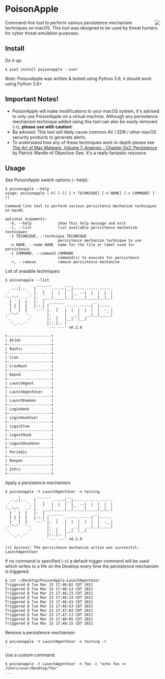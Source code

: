 # PoisonApple

<img src="https://i.imgur.com/Ty5esFJ.png" align="right">

Command-line tool to perform various persistence mechanism techniques on macOS. This tool was designed to be used by threat hunters for cyber threat emulation purposes.

## Install

Do it up:
```
$ pip3 install poisonapple --user
```

Note: PoisonApple was written & tested using Python 3.9, it should work using Python 3.6+

## Important Notes!

* PoisonApple will make modifications to your macOS system, it's advised to only use PoisonApple on a virtual machine. Although any persistence mechanism technique added using this tool can also be easily removed (-r), **please use with caution**!
* Be advised: This tool will likely cause common AV / EDR / other macOS security products to generate alerts.
* To understand how any of these techniques work in-depth please see [The Art of Mac Malware, Volume 1: Analysis - Chapter 0x2: Persistence](https://taomm.org/PDFs/vol1/CH%200x02%20Persistence.pdf) by Patrick Wardle of Objective-See. It's a really fantastic resource.

## Usage

See PoisonApple switch options (--help):
```
$ poisonapple --help
usage: poisonapple [-h] [-l] [-t TECHNIQUE] [-n NAME] [-c COMMAND] [-r]

Command-line tool to perform various persistence mechanism techniques on macOS.

optional arguments:
  -h, --help            show this help message and exit
  -l, --list            list available persistence mechanism techniques
  -t TECHNIQUE, --technique TECHNIQUE
                        persistence mechanism technique to use
  -n NAME, --name NAME  name for the file or label used for persistence
  -c COMMAND, --command COMMAND
                        command(s) to execute for persistence
  -r, --remove          remove persistence mechanism
```

List of avaiable techniques:
```
$ poisonapple --list
      ,       _______       __
  .-.:|.-.   |   _   .-----|__|-----.-----.-----.
.'        '. |.  |   |  |  |  |__ --|  |  |  |  |
'-."~".  .-' |.  ____|_____|__|_____|_____|__|__|
  } ` }  {   |:  |  _______             __
  } } }  {   |::.| |   _   .-----.-----|  |-----.
  } ` }  {   `---' |.  |   |  |  |  |  |  |  -__|
.-'"~"   '-.       |.  _   |   __|   __|__|_____|
'.        .'       |:  |   |__|  |__|
  '-_.._-'         |::.|:. |
                   `--- ---' v0.2.0

+--------------------+
| AtJob              |
+--------------------+
| Bashrc             |
+--------------------+
| Cron               |
+--------------------+
| CronRoot           |
+--------------------+
| Emond              |
+--------------------+
| LaunchAgent        |
+--------------------+
| LaunchAgentUser    |
+--------------------+
| LaunchDaemon       |
+--------------------+
| LoginHook          |
+--------------------+
| LoginHookUser      |
+--------------------+
| LoginItem          |
+--------------------+
| LogoutHook         |
+--------------------+
| LogoutHookUser     |
+--------------------+
| Periodic           |
+--------------------+
| Reopen             |
+--------------------+
| Zshrc              |
+--------------------+
```

Apply a persistence mechanism:
```
$ poisonapple -t LaunchAgentUser -n testing
      ,       _______       __
  .-.:|.-.   |   _   .-----|__|-----.-----.-----.
.'        '. |.  |   |  |  |  |__ --|  |  |  |  |
'-."~".  .-' |.  ____|_____|__|_____|_____|__|__|
  } ` }  {   |:  |  _______             __
  } } }  {   |::.| |   _   .-----.-----|  |-----.
  } ` }  {   `---' |.  |   |  |  |  |  |  |  -__|
.-'"~"   '-.       |.  _   |   __|   __|__|_____|
'.        .'       |:  |   |__|  |__|
  '-_.._-'         |::.|:. |
                   `--- ---' v0.2.0

[+] Success! The persistence mechanism action was successful: LaunchAgentUser
```

If no command is specified (-c) a default trigger command will be used which writes to a file on the Desktop every time the persistence mechanism is triggered:
```
$ cat ~/Desktop/PoisonApple-LaunchAgentUser
Triggered @ Tue Mar 23 17:46:02 CDT 2021 
Triggered @ Tue Mar 23 17:46:13 CDT 2021 
Triggered @ Tue Mar 23 17:46:23 CDT 2021 
Triggered @ Tue Mar 23 17:46:33 CDT 2021 
Triggered @ Tue Mar 23 17:46:43 CDT 2021 
Triggered @ Tue Mar 23 17:46:53 CDT 2021 
Triggered @ Tue Mar 23 17:47:03 CDT 2021 
Triggered @ Tue Mar 23 17:47:13 CDT 2021 
Triggered @ Tue Mar 23 17:48:05 CDT 2021 
Triggered @ Tue Mar 23 17:48:15 CDT 2021
```

Remove a persistence mechanism:
```
$ poisonapple -t LaunchAgentUser -n testing -r
...
```

Use a custom command:
```
$ poisonapple -t LaunchAgentUser -n foo -c "echo foo >> /Users/user/Desktop/foo"
...
```